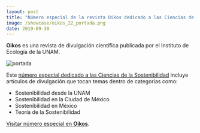 ```yaml
---
layout: post
title: "Número especial de la revista Oikos dedicado a las Ciencias de la Sostenibilidad"
image: /showcase/oikos_22_portada.png
date: 2019-09-30
---
```


**Oikos** es una revista de divulgación científica publicada por el Instituto de Ecología de la UNAM.

![portada](/showcase/oikos_22_portada.png)

Este [número especial dedicado a las Ciencias de la Sostenibilidad](http://web.ecologia.unam.mx/oikos3.0/index.php)
incluye artículos de divulgación que tocan temas dentro de categorías como:

 - Sostenibilidad desde la UNAM
 - Sostenibilidad en la Ciudad de México
 - Sostenibilidad en México
 - Teoría de la Sostenibilidad


[Visitar número especial en **Oikos**](http://web.ecologia.unam.mx/oikos3.0/index.php).
